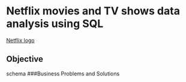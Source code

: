 # Netflix movies and TV shows data analysis using SQL
[Netflix logo](https://github.com/suman1025/Netflix_sql-project/blob/main/netflix-logo-transparent-free-png.webp)
## Objective
schema 
###Business Problems and Solutions
